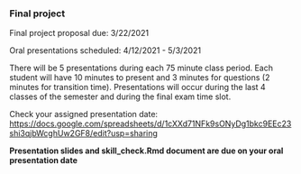 ### Final project

Final project proposal due: 3/22/2021

Oral presentations scheduled: 4/12/2021 - 5/3/2021

There will be 5 presentations during each 75 minute class period. Each student will have 10 minutes to present and 3 minutes for questions (2 minutes for transition time). Presentations will occur during the last 4 classes of the semester and during the final exam time slot.

Check your assigned presentation date:
https://docs.google.com/spreadsheets/d/1cXXd71NFk9sONyDg1bkc9EEc23shi3qjbWcghUw2GF8/edit?usp=sharing

**Presentation slides and skill_check.Rmd document are due on your oral presentation date**